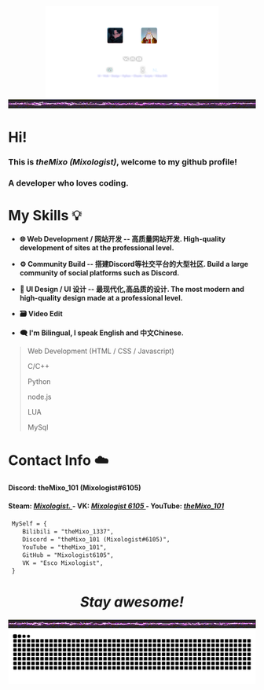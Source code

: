 <div align=center><img src="https://github.com/Mixologist6105/Mixologist6105/blob/main/srcs/trans.png" width="70%" height="70%"></div>

<div align=center><img src="https://github.com/Mixologist6105/Mixologist6105/blob/main/srcs/thunder_bar.gif"></div>

# Hi!
### This is ***theMixo (Mixologist)***, welcome to my github profile!
### A developer who loves coding.

# My Skills 💡
* **🌐 Web Development / 网站开发 -- 高质量网站开发. High-quality development of sites at the professional level.**

* **⚙️ Community Build -- 搭建Discord等社交平台的大型社区. Build a large community of social platforms such as Discord.**

* **🔩 UI Design / UI 设计 -- 最现代化,高品质的设计. The most modern and high-quality design made at a professional level.**

* **🗃️ Video Edit**

* **🗨 I'm Bilingual, I speak English and 中文Chinese.**

> Web Development (HTML / CSS / Javascript)
> 
> C/C++
> 
> Python
> 
> node.js
> 
> LUA
> 
> MySql

# Contact Info ☁️
#### Discord: theMixo_101 (Mixologist#6105)
#### Steam: ***[ Mixologist. ](https://steamcommunity.com/id/Mixologist6105)*** - VK: ***[ Mixologist 6105 ](https://vk.com/mixologist6105)*** - YouTube: ***[ theMixo_101 ](https://www.youtube.com/channel/UCujbzZXOD5VqeRl-IVB2Ypw)***
````
 MySelf = {
    Bilibili = "theMixo_1337",
    Discord = "theMixo_101 (Mixologist#6105)",
    YouTube = "theMixo_101",
    GitHub = "Mixologist6105",
    VK = "Esco Mixologist",
 }
````
<h1 align="center"><i>Stay awesome!</i></h1>

<div align=center><img src="https://github.com/Mixologist6105/Mixologist6105/blob/main/srcs/thunder_bar.gif"></div>

<div align=center><img src="https://github.com/Mixologist6105/Mixologist6105/blob/main/srcs/grid-snake.svg"></div>
